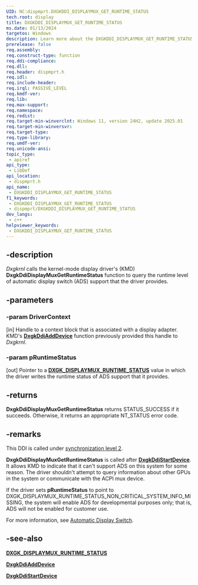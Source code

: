 ```yaml
---
UID: NC:dispmprt.DXGKDDI_DISPLAYMUX_GET_RUNTIME_STATUS
tech.root: display
title: DXGKDDI_DISPLAYMUX_GET_RUNTIME_STATUS
ms.date: 01/13/2024
targetos: Windows
description: Learn more about the DXGKDDI_DISPLAYMUX_GET_RUNTIME_STATUS function.
prerelease: false
req.assembly: 
req.construct-type: function
req.ddi-compliance: 
req.dll: 
req.header: dispmprt.h
req.idl: 
req.include-header: 
req.irql: PASSIVE_LEVEL
req.kmdf-ver: 
req.lib: 
req.max-support: 
req.namespace: 
req.redist: 
req.target-min-winverclnt: Windows 11, version 24H2, update 2025.01
req.target-min-winversvr: 
req.target-type: 
req.type-library: 
req.umdf-ver: 
req.unicode-ansi: 
topic_type:
 - apiref
api_type:
 - LibDef
api_location:
 - dispmprt.h
api_name:
 - DXGKDDI_DISPLAYMUX_GET_RUNTIME_STATUS
f1_keywords:
 - DXGKDDI_DISPLAYMUX_GET_RUNTIME_STATUS
 - dispmprt/DXGKDDI_DISPLAYMUX_GET_RUNTIME_STATUS
dev_langs:
 - c++
helpviewer_keywords:
 - DXGKDDI_DISPLAYMUX_GET_RUNTIME_STATUS
---
```


## -description

*Dxgkrnl* calls the kernel-mode display driver's (KMD) **DxgkDdiDisplayMuxGetRuntimeStatus** function to query the runtime level of automatic display switch (ADS) support that the driver provides.

## -parameters

### -param DriverContext

[in] Handle to a context block that is associated with a display adapter. KMD's [**DxgkDdiAddDevice**](nc-dispmprt-dxgkddi_add_device.md) function previously provided this handle to *Dxgkrnl*.

### -param pRuntimeStatus

[out] Pointer to a [**DXGK_DISPLAYMUX_RUNTIME_STATUS**](../d3dkmdt/ne-d3dkmdt-dxgk_displaymux_runtime_status.md) value in which the driver writes the runtime status of ADS support that it provides.

## -returns

**DxgkDdiDisplayMuxGetRuntimeStatus** returns STATUS_SUCCESS if it succeeds. Otherwise, it returns an appropriate NT_STATUS error code.

## -remarks

This DDI is called under [synchronization level 2](/windows-hardware/drivers/display/threading-and-synchronization-second-level).

**DxgkDdiDisplayMuxGetRuntimeStatus** is called after [**DxgkDdiStartDevice**](nc-dispmprt-dxgkddi_start_device.md). It allows KMD to indicate that it can't support ADS on this system for some reason. The driver shouldn't attempt to query information about other GPUs in the system or communicate with the ACPI mux device.

If the driver sets **pRuntimeStatus** to point to DXGK_DISPLAYMUX_RUNTIME_STATUS_NON_CRITICAL_SYSTEM_INFO_MISSING, the system will enable ADS for developmental purposes only; that is, ADS will not be enabled for customer use.

For more information, see [Automatic Display Switch](/windows-hardware/drivers/display/automatic-display-switch).

## -see-also

[**DXGK_DISPLAYMUX_RUNTIME_STATUS**](../d3dkmdt/ne-d3dkmdt-dxgk_displaymux_runtime_status.md)

[**DxgkDdiAddDevice**](nc-dispmprt-dxgkddi_add_device.md)

[**DxgkDdiStartDevice**](nc-dispmprt-dxgkddi_start_device.md)
